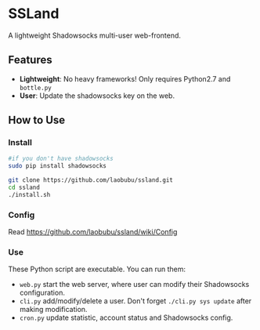 # SSLand

A lightweight Shadowsocks multi-user web-frontend.

## Features

 - **Lightweight**: No heavy frameworks! Only requires Python2.7 and `bottle.py`
 - **User**: Update the shadowsocks key on the web.

## How to Use

### Install

```bash
#if you don't have shadowsocks
sudo pip install shadowsocks

git clone https://github.com/laobubu/ssland.git
cd ssland
./install.sh
```

### Config

Read <https://github.com/laobubu/ssland/wiki/Config>

### Use

These Python script are executable. You can run them:

 - `web.py` start the web server, where user can modify their Shadowsocks configuration.
 - `cli.py` add/modify/delete a user. Don't forget `./cli.py sys update` after making modification.
 - `cron.py` update statistic, account status and Shadowsocks config.
